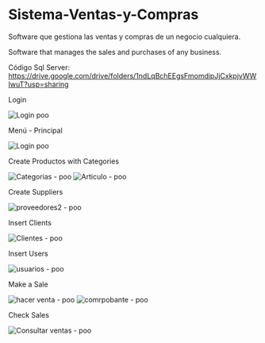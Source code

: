 # Sistema-Ventas-y-Compras

Software que gestiona las ventas y compras de un negocio cualquiera.

Software that manages the sales and purchases of any business.

Código Sql Server: https://drive.google.com/drive/folders/1ndLqBchEEgsFmomdipJjCxkpjvWWIwuT?usp=sharing 

Login 

![Login poo](https://github.com/PrismallyFernandez/Sistema-Ventas-y-Compras/assets/128163232/1289030a-cdcb-4ad5-893f-b9dd538bb61c)

Menú - Principal 

![Login poo](https://github.com/PrismallyFernandez/Sistema-Ventas-y-Compras/assets/128163232/05581fba-69b6-4c58-8731-c3228a6696de)


Create Productos with Categories

![Categorias - poo](https://github.com/PrismallyFernandez/Sistema-Ventas-y-Compras/assets/128163232/e7d3cfd5-5dc1-4ca4-84ce-ff83c9dd1986)
![Articulo - poo](https://github.com/PrismallyFernandez/Sistema-Ventas-y-Compras/assets/128163232/35727cb2-9b49-4f26-a17f-e44d7306c7ec)

Create Suppliers 

![proveedores2 - poo](https://github.com/PrismallyFernandez/Sistema-Ventas-y-Compras/assets/128163232/fde8ae6f-9daf-44fe-84d2-fe14204b6beb)

Insert Clients 

![Clientes - poo](https://github.com/PrismallyFernandez/Sistema-Ventas-y-Compras/assets/128163232/2b5be618-85dc-4e28-9ecb-68152e570cce)

Insert Users 

![usuarios - poo](https://github.com/PrismallyFernandez/Sistema-Ventas-y-Compras/assets/128163232/e4b2f034-ac1d-4794-9d3a-ab645c5aca7e)

Make a Sale 

![hacer venta - poo](https://github.com/PrismallyFernandez/Sistema-Ventas-y-Compras/assets/128163232/221b5539-1964-4718-a24f-c37d2aa4c646)
![comrpobante - poo](https://github.com/PrismallyFernandez/Sistema-Ventas-y-Compras/assets/128163232/8dc3d9b9-3e07-48b9-b291-7c5dc2b0a298)

Check Sales 

![Consultar ventas - poo](https://github.com/PrismallyFernandez/Sistema-Ventas-y-Compras/assets/128163232/07146667-f8c7-4931-aaaa-f6ddc8698baa)

